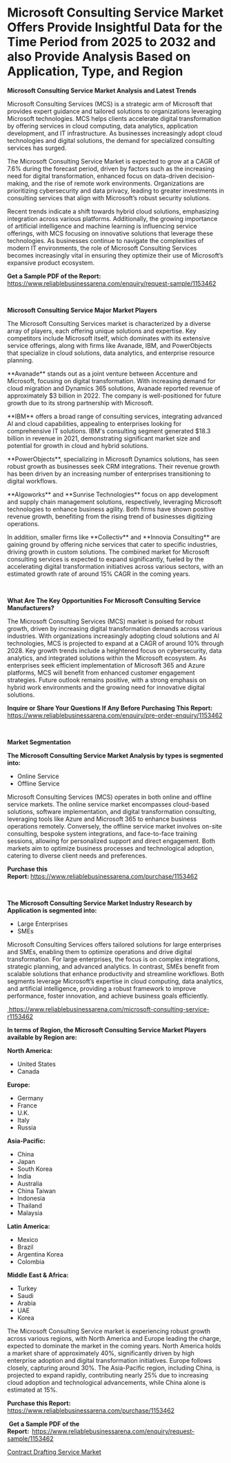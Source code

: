 <p><h1>Microsoft Consulting Service Market Offers Provide Insightful Data for the Time Period from 2025 to 2032 and also Provide Analysis Based on Application, Type, and Region</h1></p><p><strong>Microsoft Consulting Service Market Analysis and Latest Trends</strong></p>
<p><p>Microsoft Consulting Services (MCS) is a strategic arm of Microsoft that provides expert guidance and tailored solutions to organizations leveraging Microsoft technologies. MCS helps clients accelerate digital transformation by offering services in cloud computing, data analytics, application development, and IT infrastructure. As businesses increasingly adopt cloud technologies and digital solutions, the demand for specialized consulting services has surged.</p><p>The Microsoft Consulting Service Market is expected to grow at a CAGR of 7.6% during the forecast period, driven by factors such as the increasing need for digital transformation, enhanced focus on data-driven decision-making, and the rise of remote work environments. Organizations are prioritizing cybersecurity and data privacy, leading to greater investments in consulting services that align with Microsoft’s robust security solutions.</p><p>Recent trends indicate a shift towards hybrid cloud solutions, emphasizing integration across various platforms. Additionally, the growing importance of artificial intelligence and machine learning is influencing service offerings, with MCS focusing on innovative solutions that leverage these technologies. As businesses continue to navigate the complexities of modern IT environments, the role of Microsoft Consulting Services becomes increasingly vital in ensuring they optimize their use of Microsoft’s expansive product ecosystem.</p></p>
<p><strong>Get a Sample PDF of the Report:&nbsp;</strong> <a href="https://www.reliablebusinessarena.com/enquiry/request-sample/1153462?utm_campaign=2185&utm_medium=2&utm_source=Github&utm_content=ia&utm_term=10032025&utm_id=microsoft-consulting-service">https://www.reliablebusinessarena.com/enquiry/request-sample/1153462</a></p>
<p>&nbsp;</p>
<p><strong>Microsoft Consulting Service Major Market Players</strong></p>
<p><p>The Microsoft Consulting Services market is characterized by a diverse array of players, each offering unique solutions and expertise. Key competitors include Microsoft itself, which dominates with its extensive service offerings, along with firms like Avanade, IBM, and PowerObjects that specialize in cloud solutions, data analytics, and enterprise resource planning.</p><p>**Avanade** stands out as a joint venture between Accenture and Microsoft, focusing on digital transformation. With increasing demand for cloud migration and Dynamics 365 solutions, Avanade reported revenue of approximately $3 billion in 2022. The company is well-positioned for future growth due to its strong partnership with Microsoft.</p><p>**IBM** offers a broad range of consulting services, integrating advanced AI and cloud capabilities, appealing to enterprises looking for comprehensive IT solutions. IBM's consulting segment generated $18.3 billion in revenue in 2021, demonstrating significant market size and potential for growth in cloud and hybrid solutions.</p><p>**PowerObjects**, specializing in Microsoft Dynamics solutions, has seen robust growth as businesses seek CRM integrations. Their revenue growth has been driven by an increasing number of enterprises transitioning to digital workflows.</p><p>**Algoworks** and **Sunrise Technologies** focus on app development and supply chain management solutions, respectively, leveraging Microsoft technologies to enhance business agility. Both firms have shown positive revenue growth, benefiting from the rising trend of businesses digitizing operations.</p><p>In addition, smaller firms like **Collectiv** and **Innovia Consulting** are gaining ground by offering niche services that cater to specific industries, driving growth in custom solutions. The combined market for Microsoft consulting services is expected to expand significantly, fueled by the accelerating digital transformation initiatives across various sectors, with an estimated growth rate of around 15% CAGR in the coming years.</p></p>
<p>&nbsp;</p>
<p><strong>What Are The Key Opportunities For Microsoft Consulting Service Manufacturers?</strong></p>
<p><p>The Microsoft Consulting Services (MCS) market is poised for robust growth, driven by increasing digital transformation demands across various industries. With organizations increasingly adopting cloud solutions and AI technologies, MCS is projected to expand at a CAGR of around 10% through 2028. Key growth trends include a heightened focus on cybersecurity, data analytics, and integrated solutions within the Microsoft ecosystem. As enterprises seek efficient implementation of Microsoft 365 and Azure platforms, MCS will benefit from enhanced customer engagement strategies. Future outlook remains positive, with a strong emphasis on hybrid work environments and the growing need for innovative digital solutions.</p></p>
<p><strong>Inquire or Share Your Questions If Any Before Purchasing This Report:</strong> <a href="https://www.reliablebusinessarena.com/enquiry/pre-order-enquiry/1153462?utm_campaign=2185&utm_medium=2&utm_source=Github&utm_content=ia&utm_term=10032025&utm_id=microsoft-consulting-service">https://www.reliablebusinessarena.com/enquiry/pre-order-enquiry/1153462</a></p>
<p>&nbsp;</p>
<p><strong>Market Segmentation</strong></p>
<p><strong>The Microsoft Consulting Service Market Analysis by types is segmented into:</strong></p>
<p><ul><li>Online Service</li><li>Offline Service</li></ul></p>
<p><p>Microsoft Consulting Services (MCS) operates in both online and offline service markets. The online service market encompasses cloud-based solutions, software implementation, and digital transformation consulting, leveraging tools like Azure and Microsoft 365 to enhance business operations remotely. Conversely, the offline service market involves on-site consulting, bespoke system integrations, and face-to-face training sessions, allowing for personalized support and direct engagement. Both markets aim to optimize business processes and technological adoption, catering to diverse client needs and preferences.</p></p>
<p><strong>Purchase this Report:&nbsp;</strong><a href="https://www.reliablebusinessarena.com/purchase/1153462?utm_campaign=2185&utm_medium=2&utm_source=Github&utm_content=ia&utm_term=10032025&utm_id=microsoft-consulting-service">https://www.reliablebusinessarena.com/purchase/1153462</a></p>
<p>&nbsp;</p>
<p><strong>The Microsoft Consulting Service Market Industry Research by Application is segmented into:</strong></p>
<p><ul><li>Large Enterprises</li><li>SMEs</li></ul></p>
<p><p>Microsoft Consulting Services offers tailored solutions for large enterprises and SMEs, enabling them to optimize operations and drive digital transformation. For large enterprises, the focus is on complex integrations, strategic planning, and advanced analytics. In contrast, SMEs benefit from scalable solutions that enhance productivity and streamline workflows. Both segments leverage Microsoft’s expertise in cloud computing, data analytics, and artificial intelligence, providing a robust framework to improve performance, foster innovation, and achieve business goals efficiently.</p></p>
<p><a href="https://www.reliablebusinessarena.com/microsoft-consulting-service-r1153462?utm_campaign=2185&utm_medium=2&utm_source=Github&utm_content=ia&utm_term=10032025&utm_id=microsoft-consulting-service">&nbsp;https://www.reliablebusinessarena.com/microsoft-consulting-service-r1153462</a></p>
<p><strong>In terms of Region, the Microsoft Consulting Service Market Players available by Region are:</strong></p>
<p>
    <p> <strong> North America: </strong>
        <ul>
            <li>United States</li>
            <li>Canada</li>
        </ul>
        </p> 
    <p> <strong> Europe: </strong>
        <ul>
            <li>Germany</li>
            <li>France</li>
            <li>U.K.</li>
            <li>Italy</li>
            <li>Russia</li>
        </ul>
        </p> 
    <p> <strong> Asia-Pacific: </strong>
        <ul>
            <li>China</li>
            <li>Japan</li>
            <li>South Korea</li>
            <li>India</li>
            <li>Australia</li>
            <li>China Taiwan</li>
            <li>Indonesia</li>
            <li>Thailand</li>
            <li>Malaysia</li>
        </ul>
        </p> 
    <p> <strong> Latin America: </strong>
        <ul>
            <li>Mexico</li>
            <li>Brazil</li>
            <li>Argentina Korea</li>
            <li>Colombia</li>
        </ul>
        </p> 
    <p> <strong> Middle East & Africa: </strong>
        <ul>
            <li>Turkey</li>
            <li>Saudi</li>
            <li>Arabia</li>
            <li>UAE</li>
            <li>Korea</li>
        </ul>
    </p>
    </p>
<p><p>The Microsoft Consulting Service market is experiencing robust growth across various regions, with North America and Europe leading the charge, expected to dominate the market in the coming years. North America holds a market share of approximately 40%, significantly driven by high enterprise adoption and digital transformation initiatives. Europe follows closely, capturing around 30%. The Asia-Pacific region, including China, is projected to expand rapidly, contributing nearly 25% due to increasing cloud adoption and technological advancements, while China alone is estimated at 15%.</p></p>
<p><strong>Purchase this Report: </strong><a href="https://www.reliablebusinessarena.com/purchase/1153462?utm_campaign=2185&utm_medium=2&utm_source=Github&utm_content=ia&utm_term=10032025&utm_id=microsoft-consulting-service">https://www.reliablebusinessarena.com/purchase/1153462</a></p>
<p>&nbsp;<strong>Get a Sample PDF of the Report:&nbsp;&nbsp;</strong><a href="https://www.reliablebusinessarena.com/enquiry/request-sample/1153462?utm_campaign=2185&utm_medium=2&utm_source=Github&utm_content=ia&utm_term=10032025&utm_id=microsoft-consulting-service">https://www.reliablebusinessarena.com/enquiry/request-sample/1153462</a></p>
<p><strong></strong></p>
<p><p><a href="https://github.com/luckyshygirl/Market-Research-Report-List-7/blob/main/contract-drafting-service-market.md?utm_campaign=2185&utm_medium=2&utm_source=Github&utm_content=ia&utm_term=10032025&utm_id=microsoft-consulting-service">Contract Drafting Service Market</a></p></p>